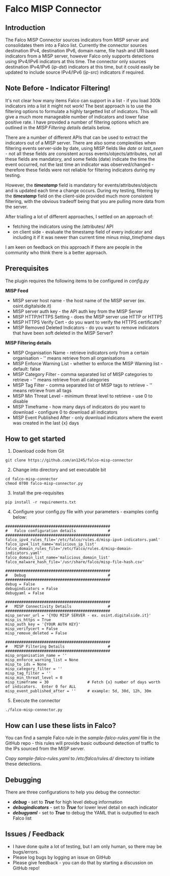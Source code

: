 # Falco MISP Connector

## Introduction
The Falco MISP Connector sources indicators from MISP server and consolidates them into a Falco list.  Currently the connector sources destination IPv4, destination IPv6, domain name, file hash and URI based indicators from a MISP server, however Falco only supports detections using IPv4/IPv6 indicators at this time.  The connector only sources destination IPv4/IPv6 (*ip-dst*) indicators at this time, but it could easily be updated to include source IPv4/IPv6 (*ip-src*) indicators if required.   

## Note Before - Indicator Filtering!
It's not clear how many items Falco can support in a list - if you load 300k indicators into a list it might not work!  The best approach is to use the filtering options to formulate a highly targetted list of indicators.  This will give a much more manageable number of indicators and lower false positive rate.  I have provided a number of filtering options which are outlined in the *MISP Filtering details* details below.

There are a number of different APIs that can be used to extract the indicators out of a MISP server. There are also some complexities when filtering events server-side by date, using MISP fields like *date* or *last_seen* - not all these fields are consistent across events/objects/attributes, not all these fields are mandatory, and some fields (date) indicate the time the event occurred, not the last time an indicator was observed/changed - therefore these fields were not reliable for filtering indicators during my testing.

However, the ***timestamp*** field is mandatory for events/attributes/objects and is updated each time a change occurs.  During my testing, filtering by the ***timestamp*** field on the client-side provided much more consistent filtering, with the obvious tradeoff being that you are pulling more data from the server.

After trialling a lot of different approaches, I settled on an approach of:
- fetching the indicators using the /attributes/ API
- on client side - evaluate the timestamp field of every indicator and including it if it was newer than current time minus *misp_timeframe* days 

I am keen on feedback on this approach if there are people in the community who think there is a better approach.

## Prerequisites
The plugin requires the following items to be configured in *config.py*

**MISP Feed**
- MISP server host name - the host name of the MISP server (ex. osint.digitalside.it)
- MISP server auth key - the API auth key from the MISP Server
- MISP HTTP/HTTPS Setting - does the MISP server use HTTP or HTTPS
- MISP HTTPS Verify Cert - do you want to verify the HTTPS certificate?
- MISP Removed Deleted Indicators - do you want to remove indicators that have been soft deleted in the MISP Server?

**MISP Filtering details**
- MISP Organisation Name - retrieve indicators only from a certain organisation - '' means retrieve from all organisations
- MISP Enforce Warning List - whether to enforce the MISP Warning list - default: false
- MISP Category Filter - comma separated list of MISP categories to retrieve - '' means retrieve from all categories
- MISP Tag Filter - comma separated list of MISP tags to retrieve - '' means retrieve from all tags
- MISP Min Threat Level - minimum threat level to retrieve - use 0 to disable
- MISP Timeframe - how many days of indicators do you want to download - configure 0 to download all indicators
- MISP Event Published After - only download indicators where the event was created in the last {x} days

## How to get started
1. Download code from Git
```
git clone https://github.com/an1245/falco-misp-connector
```

2. Change into directory and set executable bit
```
cd falco-misp-connector
chmod 0700 falco-misp-connector.py
```

3. Install the pre-requisites
```
pip install -r requirements.txt
```

4. Configure your config.py file with your parameters - examples config below:
```
##############################################
#   Falco configuration details              #
##############################################
falco_ipv4_rules_file='/etc/falco/rules.d/misp-ipv4-indicators.yaml'
falco_ipv4_list_name='malicious_ip_list'
falco_domain_rules_file='/etc/falco/rules.d/misp-domain-indicators.yaml'
falco_domain_list_name='malicious_domain_list'
falco_malware_hash_file='/usr/share/falco/misp-file-hash.csv'

##############################################
#   Debug                                    #
##############################################
debug = False
debugindicators = False
debugyaml = False

##############################################
#   MISP Connectivity Details                #
##############################################
misp_server_url = '{YOU MISP SERVER - ex. osint.digitalside.it}'
misp_is_https = True
misp_auth_key = '{YOUR AUTH KEY}'
misp_verifycert = False
misp_remove_deleted = False

##############################################
#   MISP Filtering Details                   #
##############################################
misp_organisation_name = ''
misp_enforce_warning_list = None
misp_to_ids = None
misp_category_filter = ''
misp_tag_filter = ''
misp_min_threat_level = 0
misp_timeframe = 30                 # Fetch {x} number of days worth of indicators.  Enter 0 for ALL
misp_event_published_after = ''     # example: 5d, 30d, 12h, 30m
```

5. Execute the connector
```
./falco-misp-connector.py
```

## How can I use these lists in Falco?
You can find a sample Falco rule in the *sample-falco-rules.yaml* file in the GitHub repo - this rules will provide basic outbound detection of traffic to the IPs sourced from the MISP server.

Copy *sample-falco-rules.yaml* to */etc/falco/rules.d/* directory to initiate these detections.

## Debugging
There are three configurations to help you debug the connector:
- ***debug*** - set to ***True*** for high level debug information
- ***debugindicators*** - set to ***True*** for lower level detail on each indicator
- ***debugyaml*** - set to ***True*** to debug the YAML that is outputted to each Falco list

## Issues / Feedback
- I have done quite a lot of testing, but I am only human, so there may be bugs/errors.
- Please log bugs by logging an issue on GitHub
- Please give feedback - you can do that by starting a discussion on GitHub repo!
